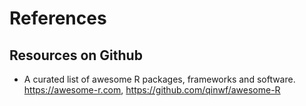 # References 

## Resources on Github

+ A curated list of awesome R packages, frameworks and software. https://awesome-r.com, https://github.com/qinwf/awesome-R
